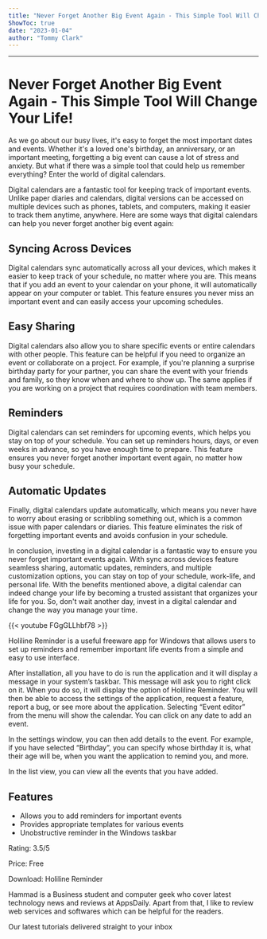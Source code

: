 ```yaml
---
title: "Never Forget Another Big Event Again - This Simple Tool Will Change Your Life!"
ShowToc: true 
date: "2023-01-04"
author: "Tommy Clark"
---
```

*****
# Never Forget Another Big Event Again - This Simple Tool Will Change Your Life!

As we go about our busy lives, it's easy to forget the most important dates and events. Whether it's a loved one's birthday, an anniversary, or an important meeting, forgetting a big event can cause a lot of stress and anxiety. But what if there was a simple tool that could help us remember everything? Enter the world of digital calendars.

Digital calendars are a fantastic tool for keeping track of important events. Unlike paper diaries and calendars, digital versions can be accessed on multiple devices such as phones, tablets, and computers, making it easier to track them anytime, anywhere. Here are some ways that digital calendars can help you never forget another big event again:

## Syncing Across Devices

Digital calendars sync automatically across all your devices, which makes it easier to keep track of your schedule, no matter where you are. This means that if you add an event to your calendar on your phone, it will automatically appear on your computer or tablet. This feature ensures you never miss an important event and can easily access your upcoming schedules.

## Easy Sharing

Digital calendars also allow you to share specific events or entire calendars with other people. This feature can be helpful if you need to organize an event or collaborate on a project. For example, if you're planning a surprise birthday party for your partner, you can share the event with your friends and family, so they know when and where to show up. The same applies if you are working on a project that requires coordination with team members.

## Reminders

Digital calendars can set reminders for upcoming events, which helps you stay on top of your schedule. You can set up reminders hours, days, or even weeks in advance, so you have enough time to prepare. This feature ensures you never forget another important event again, no matter how busy your schedule.

## Automatic Updates

Finally, digital calendars update automatically, which means you never have to worry about erasing or scribbling something out, which is a common issue with paper calendars or diaries. This feature eliminates the risk of forgetting important events and avoids confusion in your schedule.

In conclusion, investing in a digital calendar is a fantastic way to ensure you never forget important events again. With sync across devices feature seamless sharing, automatic updates, reminders, and multiple customization options, you can stay on top of your schedule, work-life, and personal life. With the benefits mentioned above, a digital calendar can indeed change your life by becoming a trusted assistant that organizes your life for you. So, don't wait another day, invest in a digital calendar and change the way you manage your time.

{{< youtube FGgGLLhbf78 >}} 



Holiline Reminder is a useful freeware app for Windows that allows users to set up reminders and remember important life events from a simple and easy to use interface.
 

 
After installation, all you have to do is run the application and it will display a message in your system’s taskbar. This message will ask you to right click on it. When you do so, it will display the option of Holiline Reminder. You will then be able to access the settings of the application, request a feature, report a bug, or see more about the application. Selecting “Event editor” from the menu will show the calendar. You can click on any date to add an event.
 
In the settings window, you can then add details to the event. For example, if you have selected “Birthday”, you can specify whose birthday it is, what their age will be, when you want the application to remind you, and more.
 
In the list view, you can view all the events that you have added.
 
## Features
 
- Allows you to add reminders for important events
 - Provides appropriate templates for various events
 - Unobstructive reminder in the Windows taskbar

 
Rating: 3.5/5
 
Price: Free
 
Download: Holiline Reminder
 
Hammad is a Business student and computer geek who cover latest technology news and reviews  at AppsDaily. Apart from that, I like to review web services and softwares which can be helpful for the readers.
 
Our latest tutorials delivered straight to your inbox




